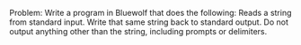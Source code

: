 Problem:
Write a program in Bluewolf that does the following:
Reads a string from standard input.
Write that same string back to standard output.
Do not output anything other than the string, including prompts or delimiters.